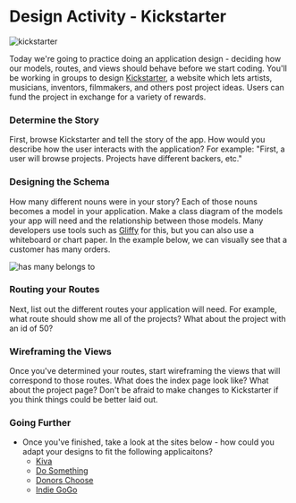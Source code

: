 # Design Activity - Kickstarter

![kickstarter](http://dailygenius.com/wp-content/uploads/2014/08/kick-start-this.jpg)

Today we're going to practice doing an application design - deciding how our models, routes, and views should behave before we start coding. You'll be working in groups to design [Kickstarter](http://www.kickstarter.org), a website which lets artists, musicians, inventors, filmmakers, and others post project ideas. Users can fund the project in exchange for a variety of rewards. 

### Determine the Story
First, browse Kickstarter and tell the story of the app. How would you describe how the user interacts with the application? For example: "First, a user will browse projects. Projects have different backers, etc."

### Designing the Schema

How many different nouns were in your story? Each of those nouns becomes a model in your application. Make a class diagram of the models your app will need and the relationship between those models. Many developers use tools such as [Gliffy](http://www.gliffy.com) for this, but you can also use a whiteboard or chart paper. In the example below, we can visually see that a customer has many orders.

![has many belongs to](http://guides.rubyonrails.org/v2.3.11/images/belongs_to.png)

### Routing your Routes

Next, list out the different routes your application will need. For example, what route should show me all of the projects? What about the project with an id of 50?

### Wireframing the Views

Once you've determined your routes, start wireframing the views that will correspond to those routes. What does the index page look like? What about the project page? Don't be afraid to make changes to Kickstarter if you think things could be better laid out.

### Going Further

+ Once you've finished, take a look at the sites below - how could you adapt your designs to fit the following applicaitons? 
	+ [Kiva](http://www.kiva.org)
	+ [Do Something](http://www.dosomething.org)
	+ [Donors Choose](http://www.donorschoose.org)
	+ [Indie GoGo](http://www.indiegogo.com)






